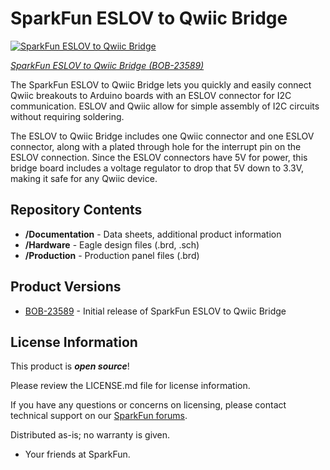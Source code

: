 SparkFun ESLOV to Qwiic Bridge
========================================

[![SparkFun ESLOV to Qwiic Bridge](https://cdn.sparkfun.com/r/600-600/assets/parts/2/3/8/8/4/23589_ESLOV_to_Qwiic_Bridge_Feature.jpg)](https://www.sparkfun.com/products/23589)

[*SparkFun ESLOV to Qwiic Bridge (BOB-23589)*](https://www.sparkfun.com/products/23589)

The SparkFun ESLOV to Qwiic Bridge lets you quickly and easily connect Qwiic breakouts to Arduino boards with an ESLOV connector for I2C communication. ESLOV and Qwiic allow for simple assembly of I2C circuits without requiring soldering.

The ESLOV to Qwiic Bridge includes one Qwiic connector and one ESLOV connector, along with a plated through hole for the interrupt pin on the ESLOV connection. Since the ESLOV connectors have 5V for power, this bridge board includes a voltage regulator to drop that 5V down to 3.3V, making it safe for any Qwiic device.

Repository Contents
-------------------

* **/Documentation** - Data sheets, additional product information
* **/Hardware** - Eagle design files (.brd, .sch)
* **/Production** - Production panel files (.brd)


Product Versions
----------------
* [BOB-23589](https://www.sparkfun.com/products/23589) - Initial release of SparkFun ESLOV to Qwiic Bridge

License Information
-------------------

This product is _**open source**_! 

Please review the LICENSE.md file for license information. 

If you have any questions or concerns on licensing, please contact technical support on our [SparkFun forums](https://forum.sparkfun.com/viewforum.php?f=152).

Distributed as-is; no warranty is given.

- Your friends at SparkFun.
